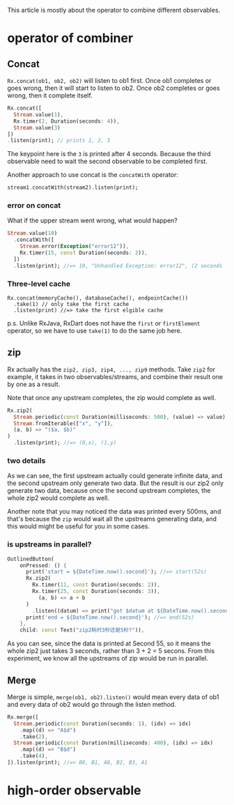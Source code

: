 This article is mostly about the operator to combine different observables. 

# operator of combiner

## Concat
`Rx.concat(ob1, ob2, ob2)` will listen to ob1 first. 
Once ob1 completes or goes wrong, then it will start to listen to ob2.
Once ob2 completes or goes wrong, then it complete itself.

```dart
Rx.concat([
  Stream.value(1),
  Rx.timer(2, Duration(seconds: 4)),
  Stream.value(3)
])
.listen(print); // prints 1, 2, 3
```
The keypoint here is the `3` is printed after 4 seconds. Because the third observable need to wait the second observable to be completed first. 


Another approach to use concat is the `concatWith` operator: 
```dart
stream1.concatWith(stream2).listen(print);
```

### error on concat
What if the upper stream went wrong, what would happen?
```dart
Stream.value(10)
  .concatWith([
    Stream.error(Exception("error12")),
    Rx.timer(15, const Duration(seconds: 2)),
  ])
  .listen(print); //=> 10, "Unhandled Exception: error12", (2 seconds later) 15
```

### Three-level cache
```
Rx.concat(memoryCache(), databaseCache(), endpointCache())
  .take(1) // only take the first cache
  .listen(print) //=> take the first elgible cache
```
p.s. Unlike RxJava, RxDart does not have the `first` or `firstElement` operator, so we have to use `take(1)` to do the same job here.

## zip
Rx actually has the `zip2, zip3, zip4, ..., zip9` methods. Take `zip2` for example, it takes in two observables/streams, and combine their result one by one as a result. 

Note that once any upstream completes, the zip would complete as well. 
```dart
Rx.zip2(
  Stream.periodic(const Duration(milliseconds: 500), (value) => value),
  Stream.fromIterable(["x", "y"]),
  (a, b) => "($a, $b)"
)
  .listen(print); //=> (0,x), (1,y)
```

### two details
As we can see,  the first upstream actually could generate infinite data, and the second upstream only generate two data. 
But the result is our zip2 only generate two data, because once the second upstream completes, the whole zip2 would complete as well. 

Another note that you may noticed the data was printed every 500ms, and that's because the `zip` would wait all the upstreams generating data, and this would might be useful for you in some cases. 

### is upstreams in parallel?
```dart
OutlinedButton(
    onPressed: () {
      print('start = ${DateTime.now().second}'); //=> start(52s)
      Rx.zip2(
        Rx.timer(11, const Duration(seconds: 2)), 
        Rx.timer(25, const Duration(seconds: 3)),
          (a, b) => a + b
      )
        .listen((datum) => print("got $datum at ${DateTime.now().second}")); //=> got 36(55s)
      print('end = ${DateTime.now().second}'); //=> end(52s)
    },
    child: const Text("zip2耗时3秒还是5秒?")),
```
As you can see, since the data is printed at Second 55, so it means the whole zip2 just takes 3 seconds, rather than 3 + 2 = 5 secons. From this experiment, we know all the upstreams of zip would be run in parallel. 


## Merge
Merge is simple, `merge(ob1, ob2).listen()` would mean every data of ob1 and every data of ob2 would go through the listen method. 

```dart
Rx.merge([
  Stream.periodic(const Duration(seconds: 1), (idx) => idx)
    .map((d) => "A$d")
    .take(2),
  Stream.periodic(const Duration(milliseconds: 400), (idx) => idx)
    .map((d) => "B$d")
    .take(4),
]).listen(print); //=> B0, B1, A0, B2, B3, A1
```



# high-order observable